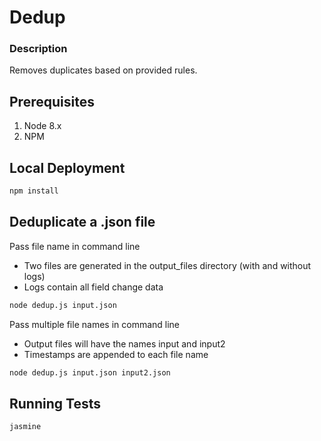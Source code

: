 # Dedup

### Description
Removes duplicates based on provided rules.

## Prerequisites
1. Node 8.x
1. NPM

## Local Deployment
```bash
npm install
```

## Deduplicate a .json file
Pass file name in command line
- Two files are generated in the output_files directory (with and without logs)
- Logs contain all field change data
```bash
node dedup.js input.json
```

Pass multiple file names in command line
- Output files will have the names input and input2
- Timestamps are appended to each file name
```bash
node dedup.js input.json input2.json
```

## Running Tests
```bash
jasmine
```
